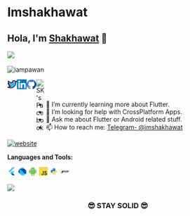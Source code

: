 # Imshakhawat
## Hola, I'm [Shakhawat](https://shakhawathossain.tech) 👋

<a href="https://hits.seeyoufarm.com"><img src="https://hits.seeyoufarm.com/api/count/incr/badge.svg?url=https%3A%2F%2Fgithub.com%2FImshakhawat%2Fhit-counter&count_bg=%2379C83D&title_bg=%23555555&icon=&icon_color=%23E7E7E7&title=hits&edge_flat=false"/></a>

<p align="left"> <img src="https://komarev.com/ghpvc/?username=imshakhawat&label=Views&color=brightgreen&style=plastic" alt="iampawan" /> </p>

<a href="https://twitter.com/awkward_saitama">
  <img align="left" alt="SK's Twitter" width="22px" src="icons/twitter2.svg" />
</a>
<a href="https://www.linkedin.com/in/thecrazyprogrammer">
  <img align="left" alt="SK's Linkdein" width="22px" src="icons/linkedin.svg" />
</a>
<a href="https://github.com/imshakhawat">
  <img align="left" alt="SK's Github" width="22px" src="icons/github.svg" />
</a>


<a href="https://www.facebook.com/shakhawat.se">
  <img align="left" alt="SK's Facebook" width="22px" src="https://cdn.jsdelivr.net/npm/simple-icons@v3/icons/facebook.svg" />
</a>


<br/>
<br/>



- 🌱 I’m currently learning more about Flutter.
- 🤔 I’m looking for help with CrossPlatform Apps.
- 💬 Ask me about Flutter or Android related stuff.
- 📫 How to reach me: [Telegram- @imshakhawat](https://t.me/imshakhawat)



[![website](https://img.shields.io/badge/PortfolioWebsite-Shakhawathossain.tech-2648ff?style=flat-square&logo=google-chrome)](https://shakhawathossain.tech)


**Languages and Tools:**  

<code><img height="20" src="https://raw.githubusercontent.com/github/explore/80688e429a7d4ef2fca1e82350fe8e3517d3494d/topics/flutter/flutter.png"></code>
<code><img height="20" src="https://raw.githubusercontent.com/github/explore/80688e429a7d4ef2fca1e82350fe8e3517d3494d/topics/dart/dart.png"></code>
<code><img height="20" src="https://raw.githubusercontent.com/github/explore/80688e429a7d4ef2fca1e82350fe8e3517d3494d/topics/android/android.png"></code>
<code><img height="20" src="https://raw.githubusercontent.com/github/explore/80688e429a7d4ef2fca1e82350fe8e3517d3494d/topics/javascript/javascript.png"></code>
<code><img height="20" src="https://raw.githubusercontent.com/github/explore/80688e429a7d4ef2fca1e82350fe8e3517d3494d/topics/python/python.png"></code>
<code><img height="20" src="https://raw.githubusercontent.com/github/explore/80688e429a7d4ef2fca1e82350fe8e3517d3494d/topics/bash/bash.png"></code>    

<a href="https://github.com/imshakhawat">
  <img align="center" src="https://github-readme-stats-navy-omega.vercel.app/api/top-langs/?username=imshakhawat&theme=light&hide_langs_below=1" />
</a>



<div align="center">

### 😎 STAY SOLID 😎

</div>


